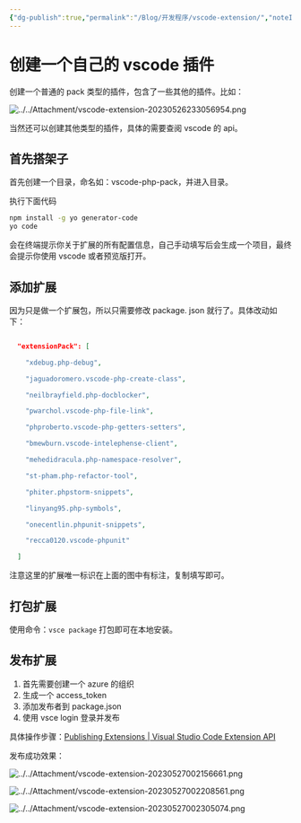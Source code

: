 ```yaml
---
{"dg-publish":true,"permalink":"/Blog/开发程序/vscode-extension/","noteIcon":"1"}
---
```


# 创建一个自己的 vscode 插件

创建一个普通的 pack 类型的插件，包含了一些其他的插件。比如：

![../../Attachment/vscode-extension-20230526233056954.png](/img/user/Attachment/vscode-extension-20230526233056954.png)

当然还可以创建其他类型的插件，具体的需要查阅 vscode 的 api。

## 首先搭架子

首先创建一个目录，命名如：vscode-php-pack，并进入目录。

执行下面代码

```bash
npm install -g yo generator-code
yo code
```

会在终端提示你关于扩展的所有配置信息，自己手动填写后会生成一个项目，最终会提示你使用 vscode 或者预览版打开。

## 添加扩展

因为只是做一个扩展包，所以只需要修改 package. json 就行了。具体改动如下：


```json

  "extensionPack": [

    "xdebug.php-debug",

    "jaguadoromero.vscode-php-create-class",

    "neilbrayfield.php-docblocker",

    "pwarchol.vscode-php-file-link",

    "phproberto.vscode-php-getters-setters",

    "bmewburn.vscode-intelephense-client",

    "mehedidracula.php-namespace-resolver",

    "st-pham.php-refactor-tool",

    "phiter.phpstorm-snippets",

    "linyang95.php-symbols",

    "onecentlin.phpunit-snippets",

    "recca0120.vscode-phpunit"

  ]

```

注意这里的扩展唯一标识在上面的图中有标注，复制填写即可。

## 打包扩展

使用命令：`vsce package` 打包即可在本地安装。

## 发布扩展

1. 首先需要创建一个 azure 的组织
2. 生成一个 access_token
3. 添加发布者到 package.json
4. 使用 vsce login 登录并发布

具体操作步骤：[Publishing Extensions | Visual Studio Code Extension API](https://code.visualstudio.com/api/working-with-extensions/publishing-extension)

发布成功效果：

![../../Attachment/vscode-extension-20230527002156661.png](/img/user/Attachment/vscode-extension-20230527002156661.png)

![../../Attachment/vscode-extension-20230527002208561.png](/img/user/Attachment/vscode-extension-20230527002208561.png)

![../../Attachment/vscode-extension-20230527002305074.png](/img/user/Attachment/vscode-extension-20230527002305074.png)


